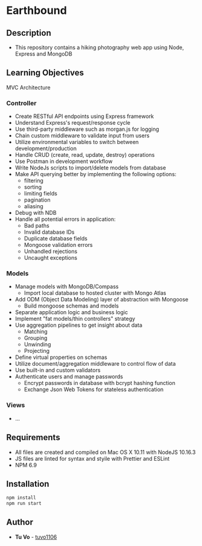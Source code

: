 # Earthbound

## Description

- This repository contains a hiking photography web app using Node, Express and MongoDB

## Learning Objectives

MVC Architecture

### Controller

- Create RESTful API endpoints using Express framework
- Understand Express's request/response cycle
- Use third-party middleware such as morgan.js for logging
- Chain custom middleware to validate input from users
- Utilize environmental variables to switch between development/production
- Handle CRUD (create, read, update, destroy) operations
- Use Postman in development workflow
- Write NodeJs scripts to import/delete models from database
- Make API querying better by implementing the following options:
  - filtering
  - sorting
  - limiting fields
  - pagination
  - aliasing
- Debug with NDB
- Handle all potential errors in application:
  - Bad paths
  - Invalid database IDs
  - Duplicate database fields
  - Mongoose validation errors
  - Unhandled rejections
  - Uncaught exceptions

### Models

- Manage models with MongoDB/Compass
  - Import local database to hosted cluster with Mongo Atlas
- Add ODM (Object Data Modeling) layer of abstraction with Mongoose
  - Build mongoose schemas and models
- Separate application logic and business logic
- Implement "fat models/thin controllers" strategy
- Use aggregation pipelines to get insight about data
  - Matching
  - Grouping
  - Unwinding
  - Projecting
- Define virtual properties on schemas
- Utilize document/aggregation middleware to control flow of data
- Use built-in and custom validators
- Authenticate users and manage passwords
  - Encrypt passwords in database with bcrypt hashing function
  - Exchange Json Web Tokens for stateless authentication

### Views

- ...

## Requirements

- All files are created and compiled on Mac OS X 10.11 with NodeJS 10.16.3
- JS files are linted for syntax and styile with Prettier and ESLint
- NPM 6.9

## Installation

```js
npm install
npm run start
```

## Author

- **Tu Vo** - [tuvo1106](https://github.com/tuvo1106)
